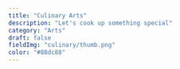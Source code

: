 ```yaml
---
title: "Culinary Arts"
description: "Let's cook up something special"
category: "Arts"
draft: false
fieldImg: "culinary/thumb.png"
color: "#88dc88"
---
```

